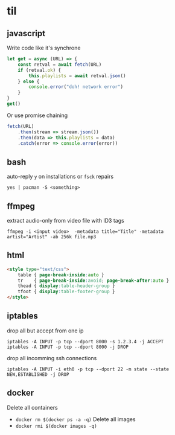 # til

## javascript

Write code like it's synchrone

```javascript
let get = async (URL) => {
    const retval = await fetch(URL)
    if (retval.ok) {
        this.playlists = await retval.json()
    } else {
        console.error("doh! network error")
    }
}
get()
```

Or use promise chaining

```javascript
fetch(URL)
    .then(stream => stream.json())
    .then(data => this.playlists = data)
    .catch(error => console.error(error))
```
				
## bash

auto-reply `y` on installations or `fsck` repairs

    yes | pacman -S <something>

## ffmpeg

extract audio-only from video file with ID3 tags

    ffmpeg -i <input video>  -metadata title="Title" -metadata artist="Artist" -ab 256k file.mp3

## html

```html
<style type="text/css">
    table { page-break-inside:auto }
    tr    { page-break-inside:avoid; page-break-after:auto }
    thead { display:table-header-group }
    tfoot { display:table-footer-group }
</style>
```

## iptables

drop all but accept from one ip

    iptables -A INPUT -p tcp --dport 8000 -s 1.2.3.4 -j ACCEPT
    iptables -A INPUT -p tcp --dport 8000 -j DROP

drop all incomming ssh connections

    iptables -A INPUT -i eth0 -p tcp --dport 22 -m state --state NEW,ESTABLISHED -j DROP


## docker

Delete all containers
  * `docker rm $(docker ps -a -q)`
Delete all images
  * `docker rmi $(docker images -q)`
